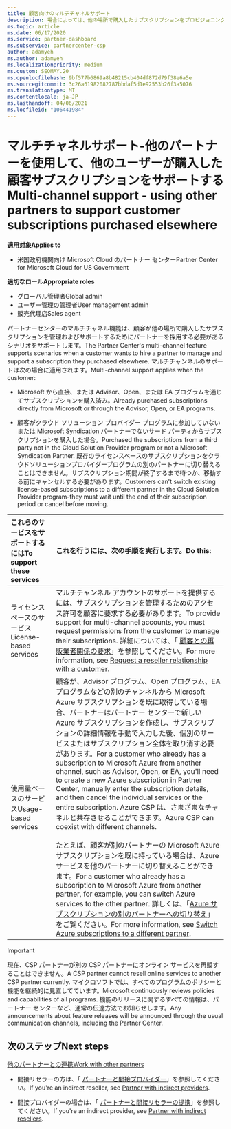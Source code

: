 ```yaml
---
title: 顧客向けのマルチチャネルサポート
description: 場合によっては、他の場所で購入したサブスクリプションをプロビジョニングし、サポートすることをお客様にお勧めします。
ms.topic: article
ms.date: 06/17/2020
ms.service: partner-dashboard
ms.subservice: partnercenter-csp
author: adamyeh
ms.author: adamyeh
ms.localizationpriority: medium
ms.custom: SEOMAY.20
ms.openlocfilehash: 9bf577b6869a8b48215cb404df872d79f38e6a5e
ms.sourcegitcommit: 3c26a61982082787bbdaf5d1e92553b26f3a5076
ms.translationtype: MT
ms.contentlocale: ja-JP
ms.lasthandoff: 04/06/2021
ms.locfileid: "106441984"
---
```

# <a name="multi-channel-support---using-other-partners-to-support-customer-subscriptions-purchased-elsewhere"></a><span data-ttu-id="12699-103">マルチチャネルサポート-他のパートナーを使用して、他のユーザーが購入した顧客サブスクリプションをサポートする</span><span class="sxs-lookup"><span data-stu-id="12699-103">Multi-channel support - using other partners to support customer subscriptions purchased elsewhere</span></span>

<span data-ttu-id="12699-104">**適用対象**</span><span class="sxs-lookup"><span data-stu-id="12699-104">**Applies to**</span></span>

- <span data-ttu-id="12699-105">米国政府機関向け Microsoft Cloud のパートナー センター</span><span class="sxs-lookup"><span data-stu-id="12699-105">Partner Center for Microsoft Cloud for US Government</span></span>

<span data-ttu-id="12699-106">**適切なロール**</span><span class="sxs-lookup"><span data-stu-id="12699-106">**Appropriate roles**</span></span>

- <span data-ttu-id="12699-107">グローバル管理者</span><span class="sxs-lookup"><span data-stu-id="12699-107">Global admin</span></span>
- <span data-ttu-id="12699-108">ユーザー管理の管理者</span><span class="sxs-lookup"><span data-stu-id="12699-108">User management admin</span></span>
- <span data-ttu-id="12699-109">販売代理店</span><span class="sxs-lookup"><span data-stu-id="12699-109">Sales agent</span></span>

<span data-ttu-id="12699-110">パートナーセンターのマルチチャネル機能は、顧客が他の場所で購入したサブスクリプションを管理およびサポートするためにパートナーを採用する必要があるシナリオをサポートします。</span><span class="sxs-lookup"><span data-stu-id="12699-110">The Partner Center's multi-channel feature supports scenarios when a customer wants to hire a partner to manage and support a subscription they purchased elsewhere.</span></span> <span data-ttu-id="12699-111">マルチチャンネルのサポートは次の場合に適用されます。</span><span class="sxs-lookup"><span data-stu-id="12699-111">Multi-channel support applies when the customer:</span></span>

- <span data-ttu-id="12699-112">Microsoft から直接、または Advisor、Open、または EA プログラムを通じてサブスクリプションを購入済み。</span><span class="sxs-lookup"><span data-stu-id="12699-112">Already purchased subscriptions directly from Microsoft or through the Advisor, Open, or EA programs.</span></span>

- <span data-ttu-id="12699-113">顧客がクラウド ソリューション プロバイダー プログラムに参加していないまたは Microsoft Syndication パートナーでないサード パーティからサブスクリプションを購入した場合。</span><span class="sxs-lookup"><span data-stu-id="12699-113">Purchased the subscriptions from a third party not in the Cloud Solution Provider program or not a Microsoft Syndication Partner.</span></span> <span data-ttu-id="12699-114">既存のライセンスベースのサブスクリプションをクラウドソリューションプロバイダープログラムの別のパートナーに切り替えることはできません。サブスクリプション期間が終了するまで待つか、移動する前にキャンセルする必要があります。</span><span class="sxs-lookup"><span data-stu-id="12699-114">Customers can't switch existing license-based subscriptions to a different partner in the Cloud Solution Provider program-they must wait until the end of their subscription period or cancel before moving.</span></span>

|<span data-ttu-id="12699-115">これらのサービスをサポートするには</span><span class="sxs-lookup"><span data-stu-id="12699-115">To support these services</span></span>  | <span data-ttu-id="12699-116">これを行うには、次の手順を実行します。</span><span class="sxs-lookup"><span data-stu-id="12699-116">Do this:</span></span> |
|:---------|:---------|
|<span data-ttu-id="12699-117">ライセンスベースのサービス</span><span class="sxs-lookup"><span data-stu-id="12699-117">License-based services</span></span>    | <span data-ttu-id="12699-118">マルチチャンネル アカウントのサポートを提供するには、サブスクリプションを管理するためのアクセス許可を顧客に要求する必要があります。</span><span class="sxs-lookup"><span data-stu-id="12699-118">To provide support for multi-channel accounts, you must request permissions from the customer to manage their subscriptions.</span></span> <span data-ttu-id="12699-119">詳細については、「 [顧客との再販業者関係の要求](request-a-relationship-with-a-customer.md)」を参照してください。</span><span class="sxs-lookup"><span data-stu-id="12699-119">For more information, see [Request a reseller relationship with a customer](request-a-relationship-with-a-customer.md).</span></span>   |
|<span data-ttu-id="12699-120">使用量ベースのサービス</span><span class="sxs-lookup"><span data-stu-id="12699-120">Usage-based services</span></span>     |  <span data-ttu-id="12699-121">顧客が、Advisor プログラム、Open プログラム、EA プログラムなどの別のチャンネルから Microsoft Azure サブスクリプションを既に取得している場合、パートナーはパートナー センターで新しい Azure サブスクリプションを作成し、サブスクリプションの詳細情報を手動で入力した後、個別のサービスまたはサブスクリプション全体を取り消す必要があります。</span><span class="sxs-lookup"><span data-stu-id="12699-121">For a customer who already has a subscription to Microsoft Azure from another channel, such as Advisor, Open, or EA, you'll need to create a new Azure subscription in Partner Center, manually enter the subscription details, and then cancel the individual services or the entire subscription.</span></span> <span data-ttu-id="12699-122">Azure CSP は、さまざまなチャネルと共存させることができます。</span><span class="sxs-lookup"><span data-stu-id="12699-122">Azure CSP can coexist with different channels.</span></span><br/><br/> <span data-ttu-id="12699-123">たとえば、顧客が別のパートナーの Microsoft Azure サブスクリプションを既に持っている場合は、Azure サービスを他のパートナーに切り替えることができます。</span><span class="sxs-lookup"><span data-stu-id="12699-123">For a customer who already has a subscription to Microsoft Azure from another partner, for example, you can switch Azure services to the other partner.</span></span>  <span data-ttu-id="12699-124">詳しくは、「[Azure サブスクリプションの別のパートナーへの切り替え](switch-azure-subscriptions-to-a-different-partner.md)」をご覧ください。</span><span class="sxs-lookup"><span data-stu-id="12699-124">For more information, see [Switch Azure subscriptions to a different partner](switch-azure-subscriptions-to-a-different-partner.md).</span></span> |

> [!IMPORTANT]  
> <span data-ttu-id="12699-125">現在、CSP パートナーが別の CSP パートナーにオンライン サービスを再販することはできません。</span><span class="sxs-lookup"><span data-stu-id="12699-125">A CSP partner cannot resell online services to another CSP partner currently.</span></span> <span data-ttu-id="12699-126">マイクロソフトでは、すべてのプログラムのポリシーと機能を継続的に見直してています。</span><span class="sxs-lookup"><span data-stu-id="12699-126">Microsoft continuously reviews policies and capabilities of all programs.</span></span> <span data-ttu-id="12699-127">機能のリリースに関するすべての情報は、パートナー センターなど、通常の伝達方法でお知らせします。</span><span class="sxs-lookup"><span data-stu-id="12699-127">Any announcements about feature releases will be announced through the usual communication channels, including the Partner Center.</span></span>

## <a name="next-steps"></a><span data-ttu-id="12699-128">次のステップ</span><span class="sxs-lookup"><span data-stu-id="12699-128">Next steps</span></span>

[<span data-ttu-id="12699-129">他のパートナーとの連携</span><span class="sxs-lookup"><span data-stu-id="12699-129">Work with other partners</span></span>](work-with-other-partners.md)

- <span data-ttu-id="12699-130">間接リセラーの方は、「 [パートナーと間接プロバイダー](indirect-reseller-tasks-in-partner-center.md)」を参照してください。</span><span class="sxs-lookup"><span data-stu-id="12699-130">If you're an indirect reseller, see [Partner with indirect providers](indirect-reseller-tasks-in-partner-center.md).</span></span>

- <span data-ttu-id="12699-131">間接プロバイダーの場合は、「 [パートナーと間接リセラーの提携](indirect-provider-tasks-in-partner-center.md)」を参照してください。</span><span class="sxs-lookup"><span data-stu-id="12699-131">If you're an indirect provider, see [Partner with indirect resellers](indirect-provider-tasks-in-partner-center.md).</span></span>
